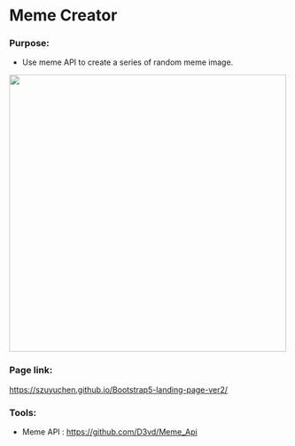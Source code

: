 # Meme Creator

### Purpose: 

- Use meme API to create a series of random meme image.

<img src="https://github.com/szuyuchen/meme-maker/blob/master/sample-img.png?raw=true" width=500>

### Page link:

https://szuyuchen.github.io/Bootstrap5-landing-page-ver2/

### Tools:

- Meme API : https://github.com/D3vd/Meme_Api


